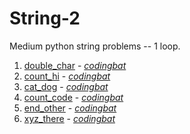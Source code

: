 # String-2

Medium python string problems -- 1 loop.

1. [double_char](https://github.com/liampuk/code-practice/blob/master/codingbat/python/warmup-1/double_char.md) - _[codingbat](https://codingbat.com/prob/p170842)_
2. [count_hi](https://github.com/liampuk/code-practice/blob/master/codingbat/python/warmup-1/count_hi.md) - _[codingbat](https://codingbat.com/prob/p167246)_
3. [cat_dog](https://github.com/liampuk/code-practice/blob/master/codingbat/python/warmup-1/cat_dog.md) - _[codingbat](https://codingbat.com/prob/p164876)_
4. [count_code](https://github.com/liampuk/code-practice/blob/master/codingbat/python/warmup-1/count_code.md) - _[codingbat](https://codingbat.com/prob/p186048)_
5. [end_other](https://github.com/liampuk/code-practice/blob/master/codingbat/python/warmup-1/end_other.md) - _[codingbat](https://codingbat.com/prob/p174314)_
6. [xyz_there](https://github.com/liampuk/code-practice/blob/master/codingbat/python/warmup-1/xyz_there.md) - _[codingbat](https://codingbat.com/prob/p149391)_